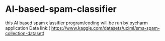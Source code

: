 # AI-based-spam-classifier
this AI based spam classifier program/coding will be run by pycharm application
Data link:( https://www.kaggle.com/datasets/uciml/sms-spam-collection-dataset)
